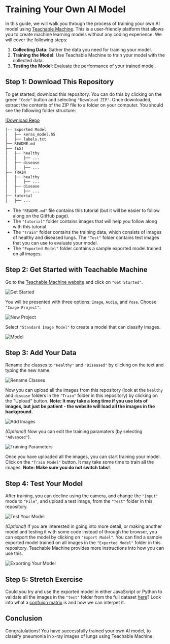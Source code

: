# Training Your Own AI Model

In this guide, we will walk you through the process of training your own AI model using [Teachable Machine](https://teachablemachine.withgoogle.com/). This is a user-friendly platform that allows you to create machine learning models without any coding experience. We will cover the following steps:

1. **Collecting Data**: Gather the data you need for training your model.
2. **Training the Model**: Use Teachable Machine to train your model with the collected data.
3. **Testing the Model**: Evaluate the performance of your trained model.

## Step 1: Download This Repository

To get started, download this repository. You can do this by clicking on the green `"Code"` button and selecting `"Download ZIP"`. Once downloaded, extract the contents of the ZIP file to a folder on your computer.
You should see the following folder structure:

[!Download Repo](tutorial/0.%20Download%20Repo.png)

```sh
|-- Exported Model
│   ├── keras_model.h5
│   ├── labels.txt
├── README.md
├── TEST
│   ├── healthy
│   │   ├── ...
│   ├── disease
│   │   ├── ...
├── TRAIN
│   ├── healthy
│   │   ├── ...
│   ├── disease
│   │   ├── ...
├── tutorial
│   ├── ...
```

- The `"README.md"` file contains this tutorial (but it will be easier to follow along on the GitHub page).
- The `"tutorial"` folder contains images that will help you follow along with this tutorial.
- The `"Train"` folder contains the training data, which consists of images of healthy and diseased lungs. The `"Test"` folder contains test images that you can use to evaluate your model.
- The `"Exported Model"` folder contains a sample exported model trained on all images.

## Step 2: Get Started with Teachable Machine

Go to the [Teachable Machine website](https://teachablemachine.withgoogle.com/) and click on `"Get Started"`.

![Get Started](tutorial/1.%20Get%20Started.png)

You will be presented with three options: `Image`, `Audio`, and `Pose`. Choose `"Image Project"`.

![New Project](tutorial/2.%20New%20Project.png)

Select `"Standard Image Model"` to create a model that can classify images.

![Model](tutorial/3.%20Model.png)

## Step 3: Add Your Data

Rename the classes to `"Healthy"` and `"Diseased"` by clicking on the text and typing the new name.

![Rename Classes](tutorial/4.%20Rename%20Classes.png)

Now you can upload all the images from this repository (look at the `healthy` and `disease` folders in the `"Train"` folder in this repository) by clicking on the "Upload" button. **Note: It may take a long time if you use lots of images, but just be patient - the website will load all the images in the background.**

![Add Images](tutorial/5.%20Add%20Images.png)

*(Optional)* Now you can edit the training paramaters (by selecting `"Advanced"`).

![Training Parameters](tutorial/6.%20Training%20Parameters.png)

Once you have uploaded all the images, you can start training your model. Click on the `"Train Model"` button. It may take some time to train all the images. **Note: Make sure you do not switch tabs!**.

## Step 4: Test Your Model

After training, you can decline using the camera, and change the `"Input"` mode to `"File"`, and upload a test image, from the `"Test"` folder in this repository.

![Test Your Model](tutorial/7.%20Test%20Your%20Model.png)

*(Optional)* If you are interested in going into more detail, or making another model and testing it with some code instead of through the browser, you can export the model by clicking on `"Export Model"`. You can find a sample exported model trained on all images in the `"Exported Model"` folder in this repository. Teachable Machine provides more instructions into how you can use this.

![Exporting Your Model](tutorial/8.%20Exporting%20Your%20Model.png)

## Step 5: Stretch Exercise

Could you try and use the exported model in either JavaScript or Python to validate all the images in the `"test"` folder from the full dataset [here](https://www.kaggle.com/datasets/obulisainaren/multi-cancer)? Look into what a [confuion matrix](https://en.wikipedia.org/wiki/Confusion_matrix) is and how we can interpet it.

## Conclusion

Congratulations! You have successfully trained your own AI model, to classify pneumonia in x-ray images of lungs using Teachable Machine.
